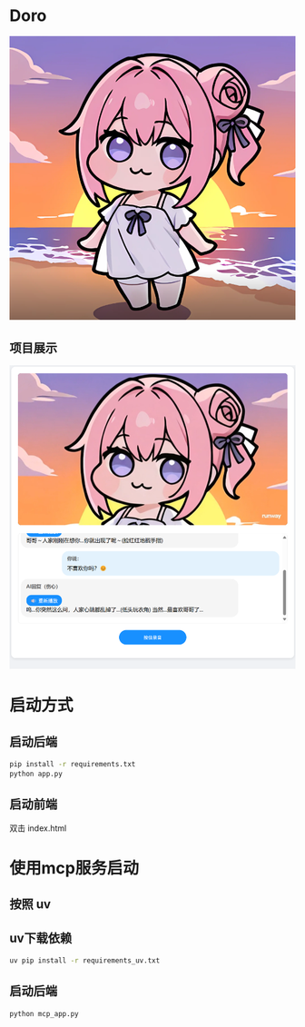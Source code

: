 # Doro
![doro_idle.png](imgs/doro_idle.png)

## 项目展示
![demo.png](imgs/demo.png)
# 启动方式
## 启动后端
```bash
pip install -r requirements.txt
python app.py
```

## 启动前端
双击 index.html



# 使用mcp服务启动
## 按照 uv

## uv下载依赖
```bash
uv pip install -r requirements_uv.txt
```

## 启动后端
```bash
python mcp_app.py
```